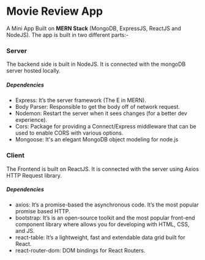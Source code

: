 <h1>Movie Review App</h1>

A Mini App Built on <b>MERN Stack</b> (MongoDB, ExpressJS, ReactJS and NodeJS). The app is built in two different parts:-

<h3>Server</h3>
The backend side is built in NodeJS. It is connected with the mongoDB server hosted locally. 
<h5>Dependencies</h5>
<ul>
<li>Express: It’s the server framework (The E in MERN).</li>
<li>Body Parser: Responsible to get the body off of network request.</li>
<li>Nodemon: Restart the server when it sees changes (for a better dev experience).</li>
<li>Cors: Package for providing a Connect/Express middleware that can be used to enable CORS with various options.</li>
<li>Mongoose: It's an elegant MongoDB object modeling for node.js</li>
</ul>

<h3>Client</h3>
The Frontend is built on ReactJS. It is connected with the server using Axios HTTP Request library.
<h5>Dependencies</h5>
<ul>
<li>axios: It’s a promise-based the asynchronous code. It’s the most popular promise based HTTP.</li>
<li>bootstrap: It’s is an open-source toolkit and the most popular front-end component library where allows you for developing with HTML, CSS, and JS.</li>
<li>react-table: It’s a lightweight, fast and extendable data grid built for React.</li>
<li>react-router-dom: DOM bindings for React Routers.</li>
</ul>
